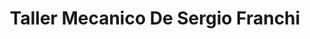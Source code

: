 ---
title: "Taller Mecanico De Sergio Franchi"
url: /parana/taller-mecanico-de-sergio-franchi/
shop: general
---